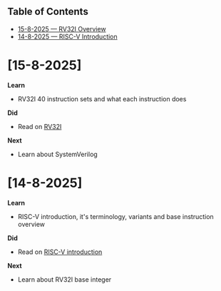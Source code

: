 ## Table of Contents
- [15-8-2025 — RV32I Overview](#15-8-2025)
- [14-8-2025 — RISC-V Introduction](#14-8-2025)


# [15-8-2025]  

**Learn**  
- RV32I 40 instruction sets and what each instruction does

**Did**  
-  Read on [RV32I](https://five-embeddev.com/riscv-user-isa-manual/Priv-v1.12/rv32.html#rv32)

**Next**  
- Learn about SystemVerilog

# [14-8-2025]  

**Learn**  
- RISC-V introduction, it's terminology, variants and base instruction overview

**Did**  
-  Read on [RISC-V introduction](https://five-embeddev.com/riscv-user-isa-manual/Priv-v1.12/intro.html#introduction)

**Next**  
- Learn about RV32I base integer
